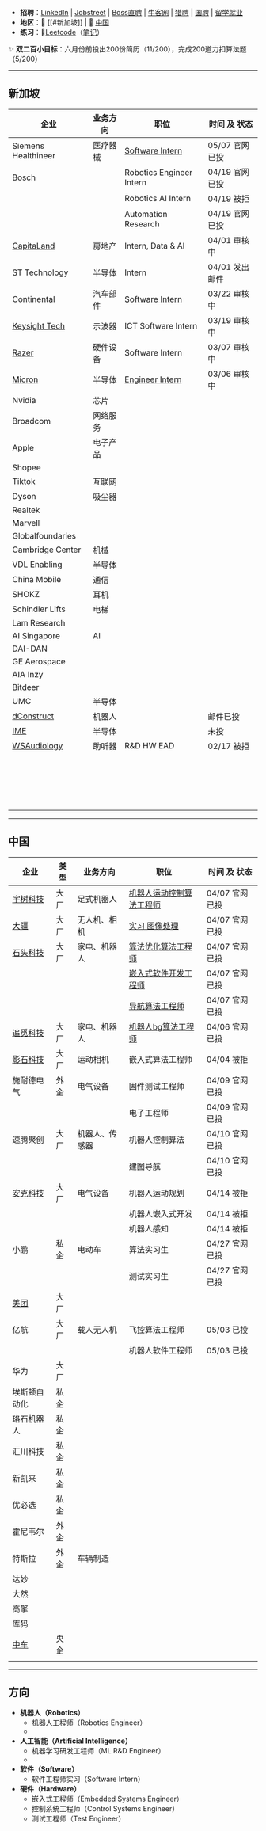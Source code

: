 + **招聘**：[LinkedIn](https://www.linkedin.com/in/zheng-zhenhao-070b15321/) | [Jobstreet](https://sg.jobstreet.com/profile/me) | [Boss直聘](https://www.zhipin.com/web/geek/chat) | [牛客网](https://www.nowcoder.com/) | [猎聘](https://c.liepin.com/resume/edit) | [国聘](https://www.iguopin.com/) | [留学就业](https://lxyc.cscse.edu.cn/#/home)
+ **地区**：🍜 [[#新加坡]] | 🍚 [中国](#中国)
+ **练习**：🛶[Leetcode](https://leetcode.com/problemset/)（[笔记](🛶%20Leetcode%20题目笔记.md)）

✨ **双二百小目标**：六月份前投出200份简历（11/200），完成200道力扣算法题（5/200）



---
## 新加坡

| 企业                                                                                          | 业务方向 | 职位                                                                                                                                                                                                                                                                                                                                                                                                                                                                                                                                                | 时间 及 状态    |
| ------------------------------------------------------------------------------------------- | ---- | ------------------------------------------------------------------------------------------------------------------------------------------------------------------------------------------------------------------------------------------------------------------------------------------------------------------------------------------------------------------------------------------------------------------------------------------------------------------------------------------------------------------------------------------------- | ---------- |
| Siemens Healthineer                                                                         | 医疗器械 | [Software Intern](https://jobs.siemens-healthineers.com/careers/job/563156124714490?microsite=siemens-healthineers&hl=en&domain=siemens.com&sourceType=PREMIUM_POST_SITE&source=LinkedIn)                                                                                                                                                                                                                                                                                                                                                         | 05/07 官网已投 |
| Bosch                                                                                       |      | Robotics Engineer Intern                                                                                                                                                                                                                                                                                                                                                                                                                                                                                                                          | 04/19 官网已投 |
|                                                                                             |      | Robotics AI Intern                                                                                                                                                                                                                                                                                                                                                                                                                                                                                                                                | 04/19 被拒   |
|                                                                                             |      | Automation Research                                                                                                                                                                                                                                                                                                                                                                                                                                                                                                                               | 04/19 官网已投 |
| [CapitaLand](https://capitaland.wd3.myworkdayjobs.com/en-US/CapitaLandGroup/userHome)       | 房地产  | Intern, Data & AI                                                                                                                                                                                                                                                                                                                                                                                                                                                                                                                                 | 04/01 审核中  |
| ST Technology                                                                               | 半导体  | Intern                                                                                                                                                                                                                                                                                                                                                                                                                                                                                                                                            | 04/01 发出邮件 |
| Continental                                                                                 | 汽车部件 | [Software Intern](https://jobs.continental.com/en/detail-page/job-detail/REF79757R-p-5f8ae4ca8fe880265d39f9ac67f03588/software-engineer-intern-embedded-robotics-ida2025-00023-/?tx_conjobs_filter%5Bfilter%5D%5BentryLevel_stringS%5D%5B0%5D=0131ce3c-8b5b-4b63-bbb6-24d80fb3d76e&tx_conjobs_filter%5Bfilter%5D%5BfieldOfWork_stringS%5D%5B0%5D=3cbe67f1-8372-44a6-ac59-a0c113c0565f&tx_conjobs_filter%5Bfilter%5D%5Blocation%5D=%7B%22title%22%3A%22%5Cu65b0%5Cu52a0%5Cu5761%22%2C%22type%22%3A%22country%22%2C%22countryCode%22%3A%22sg%22%7D) | 03/22 审核中  |
| [Keysight Tech](https://globalcareers-keysight.icims.com/jobs/dashboard?hashed=-1068871803) | 示波器  | ICT Software Intern                                                                                                                                                                                                                                                                                                                                                                                                                                                                                                                               | 03/19 审核中  |
| [Razer](https://razer.wd3.myworkdayjobs.com/en-US/Careers/userHome)                         | 硬件设备 | Software Intern                                                                                                                                                                                                                                                                                                                                                                                                                                                                                                                                   | 03/07 审核中  |
| [Micron](https://micron.wd1.myworkdayjobs.com/en-US/External/userHome)                      | 半导体  | [Engineer Intern](https://micron.eightfold.ai/careers?query=Intern&location=singapore&pid=26375995&domain=micron.com&sort_by=relevance&triggerGoButton=false)                                                                                                                                                                                                                                                                                                                                                                                     | 03/06 审核中  |
| Nvidia                                                                                      | 芯片   |                                                                                                                                                                                                                                                                                                                                                                                                                                                                                                                                                   |            |
| Broadcom                                                                                    | 网络服务 |                                                                                                                                                                                                                                                                                                                                                                                                                                                                                                                                                   |            |
| Apple                                                                                       | 电子产品 |                                                                                                                                                                                                                                                                                                                                                                                                                                                                                                                                                   |            |
| Shopee                                                                                      |      |                                                                                                                                                                                                                                                                                                                                                                                                                                                                                                                                                   |            |
| Tiktok                                                                                      | 互联网  |                                                                                                                                                                                                                                                                                                                                                                                                                                                                                                                                                   |            |
| Dyson                                                                                       | 吸尘器  |                                                                                                                                                                                                                                                                                                                                                                                                                                                                                                                                                   |            |
| Realtek                                                                                     |      |                                                                                                                                                                                                                                                                                                                                                                                                                                                                                                                                                   |            |
| Marvell                                                                                     |      |                                                                                                                                                                                                                                                                                                                                                                                                                                                                                                                                                   |            |
| Globalfoundaries                                                                            |      |                                                                                                                                                                                                                                                                                                                                                                                                                                                                                                                                                   |            |
| Cambridge Center                                                                            | 机械   |                                                                                                                                                                                                                                                                                                                                                                                                                                                                                                                                                   |            |
| VDL Enabling                                                                                | 半导体  |                                                                                                                                                                                                                                                                                                                                                                                                                                                                                                                                                   |            |
| China Mobile                                                                                | 通信   |                                                                                                                                                                                                                                                                                                                                                                                                                                                                                                                                                   |            |
| SHOKZ                                                                                       | 耳机   |                                                                                                                                                                                                                                                                                                                                                                                                                                                                                                                                                   |            |
| Schindler Lifts                                                                             | 电梯   |                                                                                                                                                                                                                                                                                                                                                                                                                                                                                                                                                   |            |
| Lam Research                                                                                |      |                                                                                                                                                                                                                                                                                                                                                                                                                                                                                                                                                   |            |
| AI Singapore                                                                                | AI   |                                                                                                                                                                                                                                                                                                                                                                                                                                                                                                                                                   |            |
| DAI-DAN                                                                                     |      |                                                                                                                                                                                                                                                                                                                                                                                                                                                                                                                                                   |            |
| GE Aerospace                                                                                |      |                                                                                                                                                                                                                                                                                                                                                                                                                                                                                                                                                   |            |
| AIA Inzy                                                                                    |      |                                                                                                                                                                                                                                                                                                                                                                                                                                                                                                                                                   |            |
| Bitdeer                                                                                     |      |                                                                                                                                                                                                                                                                                                                                                                                                                                                                                                                                                   |            |
| UMC                                                                                         | 半导体  |                                                                                                                                                                                                                                                                                                                                                                                                                                                                                                                                                   |            |
| [dConstruct](https://www.dconstruct.co/about)                                               | 机器人  |                                                                                                                                                                                                                                                                                                                                                                                                                                                                                                                                                   | 邮件已投       |
| [IME](https://form.gov.sg/6304ad1f0405b700125cac16)                                         | 半导体  |                                                                                                                                                                                                                                                                                                                                                                                                                                                                                                                                                   | 未投         |
| [WSAudiology](https://careersapac.wsa.com/connect/dashboard)                                | 助听器  | R&D HW EAD                                                                                                                                                                                                                                                                                                                                                                                                                                                                                                                                        | 02/17 被拒   |
|                                                                                             |      |                                                                                                                                                                                                                                                                                                                                                                                                                                                                                                                                                   |            |
|                                                                                             |      |                                                                                                                                                                                                                                                                                                                                                                                                                                                                                                                                                   |            |
|                                                                                             |      |                                                                                                                                                                                                                                                                                                                                                                                                                                                                                                                                                   |            |
|                                                                                             |      |                                                                                                                                                                                                                                                                                                                                                                                                                                                                                                                                                   |            |
|                                                                                             |      |                                                                                                                                                                                                                                                                                                                                                                                                                                                                                                                                                   |            |
|                                                                                             |      |                                                                                                                                                                                                                                                                                                                                                                                                                                                                                                                                                   |            |
|                                                                                             |      |                                                                                                                                                                                                                                                                                                                                                                                                                                                                                                                                                   |            |
|                                                                                             |      |                                                                                                                                                                                                                                                                                                                                                                                                                                                                                                                                                   |            |
|                                                                                             |      |                                                                                                                                                                                                                                                                                                                                                                                                                                                                                                                                                   |            |
|                                                                                             |      |                                                                                                                                                                                                                                                                                                                                                                                                                                                                                                                                                   |            |
|                                                                                             |      |                                                                                                                                                                                                                                                                                                                                                                                                                                                                                                                                                   |            |
|                                                                                             |      |                                                                                                                                                                                                                                                                                                                                                                                                                                                                                                                                                   |            |
|                                                                                             |      |                                                                                                                                                                                                                                                                                                                                                                                                                                                                                                                                                   |            |
|                                                                                             |      |                                                                                                                                                                                                                                                                                                                                                                                                                                                                                                                                                   |            |
|                                                                                             |      |                                                                                                                                                                                                                                                                                                                                                                                                                                                                                                                                                   |            |
|                                                                                             |      |                                                                                                                                                                                                                                                                                                                                                                                                                                                                                                                                                   |            |
|                                                                                             |      |                                                                                                                                                                                                                                                                                                                                                                                                                                                                                                                                                   |            |
|                                                                                             |      |                                                                                                                                                                                                                                                                                                                                                                                                                                                                                                                                                   |            |
|                                                                                             |      |                                                                                                                                                                                                                                                                                                                                                                                                                                                                                                                                                   |            |


---
## 中国

| 企业                                                                                                                                 | 类型  | 业务方向    | 职位                                                                                                  | 时间 及 状态    |
| ---------------------------------------------------------------------------------------------------------------------------------- | --- | ------- | --------------------------------------------------------------------------------------------------- | ---------- |
| [宇树科技](https://www.unitree.com/cn/position)                                                                                        | 大厂  | 足式机器人   | [机器人运动控制算法工程师](https://www.unitree.com/cn/position/1526050171207548928)                             | 04/07 官网已投 |
| [大疆](https://we.dji.com/zh-CN/campus/position?from=home_page&page=1)                                                               | 大厂  | 无人机、相机  | [实习 图像处理](https://we.dji.com/zh-CN/position/detail?positionId=1400364273199747072)                  | 04/07 官网已投 |
| [石头科技](https://roborock.zhiye.com/campus/jobs?1=%5B%7B%22id%22%3A%2217%22%2C%22label%22%3A%22%E7%A0%94%E5%8F%91%E7%B1%BB%22%7D%5D) | 大厂  | 家电、机器人  | [算法优化算法工程师](https://roborock.zhiye.com/campus/detail?jobAdId=2c3d5145-79dd-40d0-a0f4-c908f9e7527d)  | 04/07 官网已投 |
|                                                                                                                                    |     |         | [嵌入式软件开发工程师](https://roborock.zhiye.com/campus/detail?jobAdId=67cd993b-2a53-4c9c-bedb-0c483e30ef67) | 04/07 官网已投 |
|                                                                                                                                    |     |         | [导航算法工程师](https://roborock.zhiye.com/campus/detail?jobAdId=e511357c-3722-479e-bd97-dabd7b7b2f98)    | 04/07 官网已投 |
| [追觅科技](https://dreame.zhiye.com/campus)                                                                                            | 大厂  | 家电、机器人  | [机器人bg算法工程师](https://dreame.zhiye.com/campus/detail?jobAdId=72b54f26-446e-4f7a-a0ad-e50e07ed6e11)   | 04/06 官网已投 |
| [影石科技](https://www.insta360.com/cn/jobs)                                                                                           | 大厂  | 运动相机    | 嵌入式算法工程师                                                                                            | 04/04 被拒   |
| 施耐德电气                                                                                                                              | 外企  | 电气设备    | 固件测试工程师                                                                                             | 04/09 官网已投 |
|                                                                                                                                    |     |         | 电子工程师                                                                                               | 04/09 官网已投 |
| 速腾聚创                                                                                                                               | 大厂  | 机器人、传感器 | 机器人控制算法                                                                                             | 04/10 官网已投 |
|                                                                                                                                    |     |         | 建图导航                                                                                                | 04/10 官网已投 |
| [安克科技](https://anker-in.jobs.feishu.cn/campushirecn/resume/view)                                                                   | 大厂  | 电气设备    | 机器人运动规划                                                                                             | 04/14 被拒   |
|                                                                                                                                    |     |         | 机器人嵌入式开发                                                                                            | 04/14 被拒   |
|                                                                                                                                    |     |         | 机器人感知                                                                                               | 04/14 被拒   |
| 小鹏                                                                                                                                 | 私企  | 电动车     | 算法实习生                                                                                               | 04/27 官网已投 |
|                                                                                                                                    |     |         | 测试实习生                                                                                               | 04/27 官网已投 |
| [美团](https://zhaopin.meituan.com/web/personalCenter/resumeDetail?type=campus&mode=view)                                            | 大厂  |         |                                                                                                     |            |
| 亿航                                                                                                                                 | 大厂  | 载人无人机   | 飞控算法工程师                                                                                             | 05/03 已投   |
|                                                                                                                                    |     |         | 机器人软件工程师                                                                                            | 05/03 已投   |
| 华为                                                                                                                                 | 大厂  |         |                                                                                                     |            |
| 埃斯顿自动化                                                                                                                             | 私企  |         |                                                                                                     |            |
| 珞石机器人                                                                                                                              | 私企  |         |                                                                                                     |            |
| 汇川科技                                                                                                                               | 私企  |         |                                                                                                     |            |
| 新凯来                                                                                                                                | 私企  |         |                                                                                                     |            |
| 优必选                                                                                                                                | 私企  |         |                                                                                                     |            |
| 霍尼韦尔                                                                                                                               | 外企  |         |                                                                                                     |            |
| 特斯拉                                                                                                                                | 外企  | 车辆制造    |                                                                                                     |            |
| 达妙                                                                                                                                 |     |         |                                                                                                     |            |
| 大然                                                                                                                                 |     |         |                                                                                                     |            |
| 高擎                                                                                                                                 |     |         |                                                                                                     |            |
| 库犸                                                                                                                                 |     |         |                                                                                                     |            |
| [中车](https://recruitmentlp.wjx.cn/vm/eA4nGKy.aspx)                                                                                 | 央企  |         |                                                                                                     |            |
|                                                                                                                                    |     |         |                                                                                                     |            |

---
## 方向

+ **机器人（Robotics）**
	+ 机器人工程师（Robotics Engineer）
	+ 
+ **人工智能（Artificial Intelligence）**
	+ 机器学习研发工程师（ML R&D Engineer）
	+ 
+ **软件（Software）**
	+ 软件工程师实习（Software Intern）
+ **硬件（Hardware）**
	+ 嵌入式工程师（Embedded Systems Engineer）
	+ 控制系统工程师（Control Systems Engineer）
	+ 测试工程师（Test Engineer）

